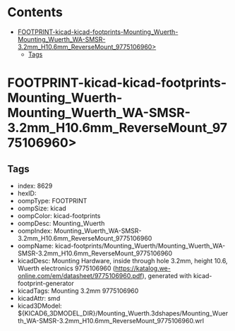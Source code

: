 



Contents
========

* [FOOTPRINT-kicad-kicad-footprints-Mounting_Wuerth-Mounting_Wuerth_WA-SMSR-3.2mm_H10.6mm_ReverseMount_9775106960>](#footprint-kicad-kicad-footprints-mounting_wuerth-mounting_wuerth_wa-smsr-32mm_h106mm_reversemount_9775106960)
	* [Tags](#tags)

# FOOTPRINT-kicad-kicad-footprints-Mounting_Wuerth-Mounting_Wuerth_WA-SMSR-3.2mm_H10.6mm_ReverseMount_9775106960>

## Tags

- index: 8629
- hexID: 
- oompType: FOOTPRINT
- oompSize: kicad
- oompColor: kicad-footprints
- oompDesc: Mounting_Wuerth
- oompIndex: Mounting_Wuerth_WA-SMSR-3.2mm_H10.6mm_ReverseMount_9775106960
- oompName: kicad-footprints/Mounting_Wuerth/Mounting_Wuerth_WA-SMSR-3.2mm_H10.6mm_ReverseMount_9775106960
- kicadDesc: Mounting Hardware, inside through hole 3.2mm, height 10.6, Wuerth electronics 9775106960 (https://katalog.we-online.com/em/datasheet/9775106960.pdf), generated with kicad-footprint-generator
- kicadTags: Mounting 3.2mm 9775106960
- kicadAttr: smd
- kicad3DModel: ${KICAD6_3DMODEL_DIR}/Mounting_Wuerth.3dshapes/Mounting_Wuerth_WA-SMSR-3.2mm_H10.6mm_ReverseMount_9775106960.wrl
